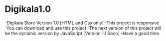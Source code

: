 # Digikala1.0
-Digikala Store Version 1.0 [HTML and Css only]
 -This project is responsive 
 -You can download and use this project
 -The next version of this project will be the dynamic version by JavaScript [Version 1.1 Soon]
 -Have a good time
